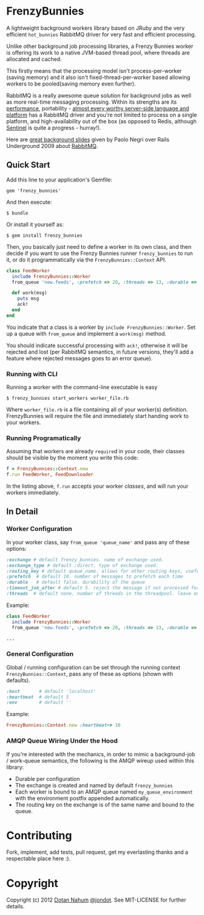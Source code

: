 # FrenzyBunnies

A lightweight background workers library based on JRuby and the very efficient `hot_bunnies` RabbitMQ driver for very fast and
efficient processing.

Unlike other background job processing libraries, a Frenzy Bunnies worker is offering its work to a native JVM-based thread pool, where threads are allocated and cached.  

This firstly means that the processing model isn't process-per-worker (saving memory) and it also isn't fixed-thread-per-worker based allowing workers to be pooled(saving memory even further).

RabbitMQ is a really awesome queue solution for background jobs as well as more real-time messaging processing. Within its strengths are its [performance](http://www.rabbitmq.com/blog/2012/04/17/rabbitmq-performance-measurements-part-1/), portability - [almost every worthy server-side language and platform](http://www.rabbitmq.com/devtools.html) has a RabbitMQ driver and you're not limited to process on a single platform, and high-availability out of the box (as opposed to Redis, although [Sentinel](http://redis.io/topics/sentinel-spec) is quite a progress - hurray!).  


Here are [great background slides](https://speakerdeck.com/u/hungryblank/p/rails-underground-2009-rabbitmq)  given by Paolo Negri over Rails Underground 2009 about [RabbitMQ](http://www.rabbitmq.com/).

## Quick Start

Add this line to your application's Gemfile:

    gem 'frenzy_bunnies'

And then execute:

    $ bundle

Or install it yourself as:

    $ gem install frenzy_bunnies

Then, you basically just need to define a worker in its own class, and then
decide if you want to use the Frenzy Bunnies runner
`frenzy_bunnies` to run it, or do it programmatically via the
`FrenzyBunnies::Context` API.

```ruby
class FeedWorker
  include FrenzyBunnies::Worker
  from_queue 'new.feeds', :prefetch => 20, :threads => 13, :durable => true

  def work(msg)
    puts msg
    ack!
  end
end
```

You indicate that a class is a worker by `include
FrenzyBunnies::Worker`. Set up a queue with `from_queue` and implement a
`work(msg)` method. 

You should indicate successful processing with
`ack!`, otherwise it will be rejected and lost (per RabbitMQ semantics,
in future versions, they'll add a feature where rejected messages goes
to an error queue).

### Running with CLI

Running a worker with the command-line executable is easy

    $ frenzy_bunnies start_workers worker_file.rb

Where `worker_file.rb` is a file containing all of your worker(s)
definition. FrenzyBunnies will require the file and immediately start
handing work to your workers.

### Running Programatically

Assuming that workers are already `require`d in your code, their classes
should be visible by the moment you write this code:

```ruby
f = FrenzyBunnies::Context.new
f.run FeedWorker, FeedDownloader
```

In the listing above, `f.run` accepts your worker _classes_, and will run your workers immediately.


## In Detail

### Worker Configuration

In your worker class, say `from_queue 'queue_name'` and pass any of these options:

```ruby
:exchange # default frenzy_bunnies. name of exchange used.
:exchange_type # default :direct. type of exchange used.
:routing_key # default queue_name. allows for other routing keys, useful for topic exchanges.
:prefetch  # default 10. number of messages to prefetch each time
:durable   # default false. durability of the queue
:timeout_job_after # default 5. reject the message if not processed for number of seconds
:threads  # default none. number of threads in the threadpool. leave empty to let the threadpool manage it.
```

Example:


```ruby
class FeedWorker
  include FrenzyBunnies::Worker
  from_queue 'new.feeds', :prefetch => 20, :threads => 13, :durable => true

...  
```

### General Configuration

Global / running configuration can be set through the running context `FrenzyBunnies::Context`, pass any of these as options (shown with defaults).

```ruby
:host       # default 'localhost'
:heartbeat  # default 5
:env        # default ''
```


Example:

```ruby
FrenzyBunnies::Context.new :heartbeat=> 10
```

### AMQP Queue Wiring Under the Hood

If you're interested with the mechanics, in order to mimic a background-job / work-queue 
semantics, the following is the AMQP wireup used within this library:

* Durable per configuration
* The exchange is created and named by default `frenzy_bunnies`
* Each worker is bound to an AMQP queue named `my_queue_environment` with the environment postfix appended automatically.
* The routing key on the exchange is of the same name and bound to the queue.

# Contributing

Fork, implement, add tests, pull request, get my everlasting thanks and a respectable place here :).


# Copyright

Copyright (c) 2012 [Dotan Nahum](http://gplus.to/dotan) [@jondot](http://twitter.com/jondot). See MIT-LICENSE for further details.


